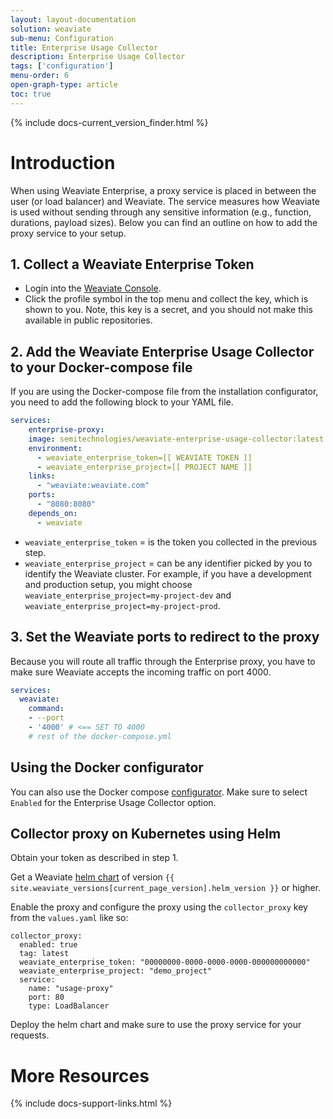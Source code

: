 ```yaml
---
layout: layout-documentation
solution: weaviate
sub-menu: Configuration
title: Enterprise Usage Collector
description: Enterprise Usage Collector
tags: ['configuration']
menu-order: 6
open-graph-type: article
toc: true
---
```


<!-- sets the current version tags -->
{% include docs-current_version_finder.html %}

# Introduction

When using Weaviate Enterprise, a proxy service is placed in between the user (or load balancer) and Weaviate. The service measures how Weaviate is used without sending through any sensitive information (e.g., function, durations, payload sizes). Below you can find an outline on how to add the proxy service to your setup.

## 1. Collect a Weaviate Enterprise Token

- Login into the [Weaviate Console](https://console.semi.technology).
- Click the profile symbol in the top menu and collect the key, which is shown to you. Note, this key is a secret, and you should not make this available in public repositories.

## 2. Add the Weaviate Enterprise Usage Collector to your Docker-compose file

If you are using the Docker-compose file from the installation configurator, you need to add the following block to your YAML file.

```yaml
services:
    enterprise-proxy: 
    image: semitechnologies/weaviate-enterprise-usage-collector:latest
    environment:
      - weaviate_enterprise_token=[[ WEAVIATE TOKEN ]]
      - weaviate_enterprise_project=[[ PROJECT NAME ]]
    links: 
      - "weaviate:weaviate.com"
    ports: 
      - "8080:8080"
    depends_on: 
      - weaviate
```

* `weaviate_enterprise_token` = is the token you collected in the previous step.
* `weaviate_enterprise_project` = can be any identifier picked by you to identify the Weaviate cluster. For example, if you have a development and production setup, you might choose `weaviate_enterprise_project=my-project-dev` and  `weaviate_enterprise_project=my-project-prod`.

## 3. Set the Weaviate ports to redirect to the proxy

Because you will route all traffic through the Enterprise proxy, you have to make sure Weaviate accepts the incoming traffic on port 4000.

```yaml
services:
  weaviate:
    command:
    - --port
    - '4000' # <== SET TO 4000
    # rest of the docker-compose.yml
```

## Using the Docker configurator

You can also use the Docker compose [configurator](../getting-started/installation.html#docker-compose). Make sure to select `Enabled` for the Enterprise Usage Collector option.

## Collector proxy on Kubernetes using Helm

Obtain your token as described in step 1.

Get a Weaviate [helm chart](https://github.com/semi-technologies/weaviate-helm/releases) of version `{{ site.weaviate_versions[current_page_version].helm_version }}` or higher. 

Enable the proxy and configure the proxy using the `collector_proxy` key from the `values.yaml` like so:
```
collector_proxy:
  enabled: true
  tag: latest
  weaviate_enterprise_token: "00000000-0000-0000-0000-000000000000"
  weaviate_enterprise_project: "demo_project"
  service:
    name: "usage-proxy"
    port: 80
    type: LoadBalancer
```

Deploy the helm chart and make sure to use the proxy service for your requests. 



# More Resources

{% include docs-support-links.html %}

